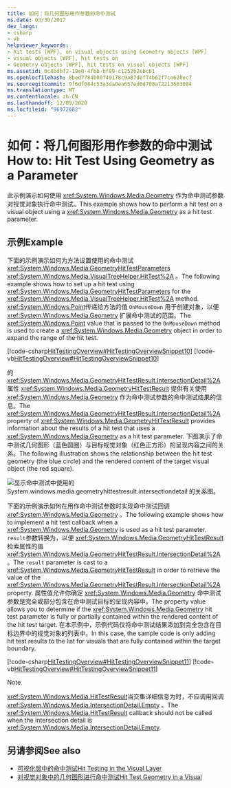 ```yaml
---
title: 如何：将几何图形用作参数的命中测试
ms.date: 03/30/2017
dev_langs:
- csharp
- vb
helpviewer_keywords:
- hit tests [WPF], on visual objects using Geometry objects [WPF]
- visual objects [WPF], hit tests on
- Geometry objects [WPF], hit tests on visual objects [WPF]
ms.assetid: 6c8bdbf2-19e0-4fbb-bf89-c1252b2ebc61
ms.openlocfilehash: 8bed7784b00f49178c9a87def74b62f7ce620ec7
ms.sourcegitcommit: 9f6df084c53a3da0ea657ed0d708a72213683084
ms.translationtype: MT
ms.contentlocale: zh-CN
ms.lasthandoff: 12/09/2020
ms.locfileid: "96972682"
---
```

# <a name="how-to-hit-test-using-geometry-as-a-parameter"></a><span data-ttu-id="f68e4-102">如何：将几何图形用作参数的命中测试</span><span class="sxs-lookup"><span data-stu-id="f68e4-102">How to: Hit Test Using Geometry as a Parameter</span></span>
<span data-ttu-id="f68e4-103">此示例演示如何使用 <xref:System.Windows.Media.Geometry> 作为命中测试参数对视觉对象执行命中测试。</span><span class="sxs-lookup"><span data-stu-id="f68e4-103">This example shows how to perform a hit test on a visual object using a <xref:System.Windows.Media.Geometry> as a hit test parameter.</span></span>  
  
## <a name="example"></a><span data-ttu-id="f68e4-104">示例</span><span class="sxs-lookup"><span data-stu-id="f68e4-104">Example</span></span>  
 <span data-ttu-id="f68e4-105">下面的示例演示如何为方法设置使用的命中测试 <xref:System.Windows.Media.GeometryHitTestParameters> <xref:System.Windows.Media.VisualTreeHelper.HitTest%2A> 。</span><span class="sxs-lookup"><span data-stu-id="f68e4-105">The following example shows how to set up a hit test using <xref:System.Windows.Media.GeometryHitTestParameters> for the <xref:System.Windows.Media.VisualTreeHelper.HitTest%2A> method.</span></span> <span data-ttu-id="f68e4-106"><xref:System.Windows.Point>传递给方法的值 `OnMouseDown` 用于创建对象，以便 <xref:System.Windows.Media.Geometry> 扩展命中测试的范围。</span><span class="sxs-lookup"><span data-stu-id="f68e4-106">The <xref:System.Windows.Point> value that is passed to the `OnMouseDown` method is used to create a <xref:System.Windows.Media.Geometry> object in order to expand the range of the hit test.</span></span>  
  
 [!code-csharp[HitTestingOverview#HitTestingOverviewSnippet10](~/samples/snippets/csharp/VS_Snippets_Wpf/HitTestingOverview/CSharp/GeometryHitTest.cs#hittestingoverviewsnippet10)]
 [!code-vb[HitTestingOverview#HitTestingOverviewSnippet10](~/samples/snippets/visualbasic/VS_Snippets_Wpf/HitTestingOverview/visualbasic/geometryhittest.vb#hittestingoverviewsnippet10)]  
  
 <span data-ttu-id="f68e4-107">的 <xref:System.Windows.Media.GeometryHitTestResult.IntersectionDetail%2A> 属性 <xref:System.Windows.Media.GeometryHitTestResult> 提供有关使用 <xref:System.Windows.Media.Geometry> 作为命中测试参数的命中测试结果的信息。</span><span class="sxs-lookup"><span data-stu-id="f68e4-107">The <xref:System.Windows.Media.GeometryHitTestResult.IntersectionDetail%2A> property of <xref:System.Windows.Media.GeometryHitTestResult> provides information about the results of a hit test that uses a <xref:System.Windows.Media.Geometry> as a hit test parameter.</span></span> <span data-ttu-id="f68e4-108">下图演示了命中测试几何图形（蓝色圆圈）与目标视觉对象（红色正方形）的呈现内容之间的关系。</span><span class="sxs-lookup"><span data-stu-id="f68e4-108">The following illustration shows the relationship between the hit test geometry (the blue circle) and the rendered content of the target visual object (the red square).</span></span>  
  
 ![显示命中测试中使用的 System.windows.media.geometryhittestresult.intersectiondetail 的关系图。](./media/how-to-hit-test-using-geometry-as-a-parameter/intersectiondetail-hit-test.png)  
  
 <span data-ttu-id="f68e4-110">下面的示例演示如何在用作命中测试参数时实现命中测试回调 <xref:System.Windows.Media.Geometry> 。</span><span class="sxs-lookup"><span data-stu-id="f68e4-110">The following example shows how to implement a hit test callback when a <xref:System.Windows.Media.Geometry> is used as a hit test parameter.</span></span> <span data-ttu-id="f68e4-111">`result`参数转换为，以便 <xref:System.Windows.Media.GeometryHitTestResult> 检索属性的值 <xref:System.Windows.Media.GeometryHitTestResult.IntersectionDetail%2A> 。</span><span class="sxs-lookup"><span data-stu-id="f68e4-111">The `result` parameter is cast to a <xref:System.Windows.Media.GeometryHitTestResult> in order to retrieve the value of the <xref:System.Windows.Media.GeometryHitTestResult.IntersectionDetail%2A> property.</span></span> <span data-ttu-id="f68e4-112">属性值允许你确定 <xref:System.Windows.Media.Geometry> 命中测试参数是完全或部分包含在命中测试目标的呈现内容中。</span><span class="sxs-lookup"><span data-stu-id="f68e4-112">The property value allows you to determine if the <xref:System.Windows.Media.Geometry> hit test parameter is fully or partially contained within the rendered content of the hit test target.</span></span> <span data-ttu-id="f68e4-113">在本示例中，示例代码仅将命中测试结果添加到完全包含在目标边界中的视觉对象的列表中。</span><span class="sxs-lookup"><span data-stu-id="f68e4-113">In this case, the sample code is only adding hit test results to the list for visuals that are fully contained within the target boundary.</span></span>  
  
 [!code-csharp[HitTestingOverview#HitTestingOverviewSnippet11](~/samples/snippets/csharp/VS_Snippets_Wpf/HitTestingOverview/CSharp/GeometryHitTest.cs#hittestingoverviewsnippet11)]
 [!code-vb[HitTestingOverview#HitTestingOverviewSnippet11](~/samples/snippets/visualbasic/VS_Snippets_Wpf/HitTestingOverview/visualbasic/geometryhittest.vb#hittestingoverviewsnippet11)]  
  
> [!NOTE]
> <span data-ttu-id="f68e4-114"><xref:System.Windows.Media.HitTestResult>当交集详细信息为时，不应调用回调 <xref:System.Windows.Media.IntersectionDetail.Empty> 。</span><span class="sxs-lookup"><span data-stu-id="f68e4-114">The <xref:System.Windows.Media.HitTestResult> callback should not be called when the intersection detail is <xref:System.Windows.Media.IntersectionDetail.Empty>.</span></span>  
  
## <a name="see-also"></a><span data-ttu-id="f68e4-115">另请参阅</span><span class="sxs-lookup"><span data-stu-id="f68e4-115">See also</span></span>

- [<span data-ttu-id="f68e4-116">可视化层中的命中测试</span><span class="sxs-lookup"><span data-stu-id="f68e4-116">Hit Testing in the Visual Layer</span></span>](hit-testing-in-the-visual-layer.md)
- [<span data-ttu-id="f68e4-117">对视觉对象中的几何图形进行命中测试</span><span class="sxs-lookup"><span data-stu-id="f68e4-117">Hit Test Geometry in a Visual</span></span>](how-to-hit-test-geometry-in-a-visual.md)

